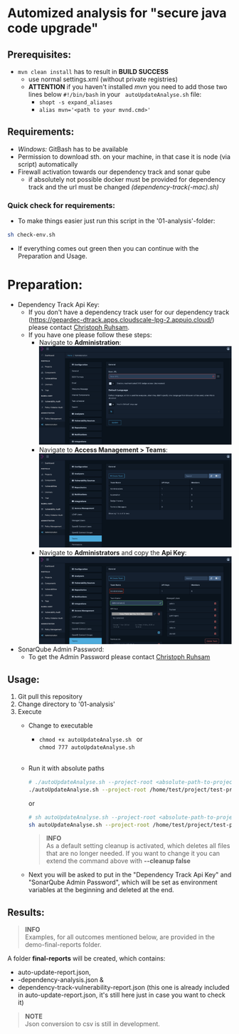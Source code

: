 # Automized analysis for "secure java code upgrade"

## Prerequisites:
* ```mvn clean install``` has to result in **BUILD SUCCESS**
  * use normal settings.xml (without private registries)
  * __ATTENTION__ if you haven't installed *mvn* you need to add those two lines below ```#!/bin/bash``` in your ``` autoUpdateAnalyse.sh``` file:
    * ```shopt -s expand_aliases```
    * ```alias mvn='<path to your mvnd.cmd>'```

## Requirements:
* *Windows:* GitBash has to be available
* Permission to download sth. on your machine, in that case it is node (via script) automatically
* Firewall activation towards our dependency track and sonar qube
  * if absolutely not possible docker must be provided for dependency track and the url must be changed *(dependency-track(-mac).sh)*
### Quick check for requirements:
* To make things easier just run this script in the '01-analysis'-folder:
```bash
sh check-env.sh
```
* If everything comes out green then you can continue with the Preparation and Usage.

# Preparation:
* Dependency Track Api Key:
  * If you don't have a dependency track user for our dependency track (https://gepardec-dtrack.apps.cloudscale-lpg-2.appuio.cloud/) please contact [Christoph Ruhsam](mailto:christoph.ruhsam@gepardec.com).
  * If you have one please follow these steps:
    * Navigate to **Administration**:
      ![Navigate to Administration](img/administration.png)
    * Navigate to **Access Management > Teams**:
      ![Navigate to Access Management > Teams](img/teams.png)
    * Navigate to **Administrators** and copy the **Api Key**:
      ![Navigate to Administrators and copy the Api Key](img/apikey.png)
* SonarQube Admin Password:
  * To get the Admin Password please contact [Christoph Ruhsam](mailto:christoph.ruhsam@gepardec.com)

## Usage:
1. Git pull this repository
2. Change directory to '01-analysis'
3. Execute
   * Change to executable
     * ```chmod +x autoUpdateAnalyse.sh ``` or <br>
       ```chmod 777 autoUpdateAnalyse.sh```<br><br>

   * Run it with absolute paths
     ```bash
     # ./autoUpdateAnalyse.sh --project-root <absolute-path-to-project-root>
     ./autoUpdateAnalyse.sh --project-root /home/test/project/test-project/
     ```
     or
     ```bash 
     # sh autoUpdateAnalyse.sh --project-root <absolute-path-to-project-root> --maven-project-root <absolute-path-to-maven-project-root>
     sh autoUpdateAnalyse.sh --project-root /home/test/project/test-project/ --maven-project-root /home/test/project/test-project/maven/
     ```
     
     > **INFO** <br>
     As a default setting cleanup is activated, which deletes all files that are no longer needed. If you want to change it you can extend the command above with **--cleanup false**
   
   * Next you will be asked to put in the "Dependency Track Api Key" and "SonarQube Admin Password", which will be set as environment variables at the beginning and deleted at the end.

## Results:
> **INFO** <br>
    Examples, for all outcomes mentioned below, are provided in the demo-final-reports folder.

A folder **final-reports** will be created, which contains:
* auto-update-report.json,
* *<module-name>* -dependency-analysis.json &
* dependency-track-vulnerability-report.json (this one is already included in auto-update-report.json, it's still here just in case you want to check it)

> **NOTE** <br>
> Json conversion to csv is still in development.
